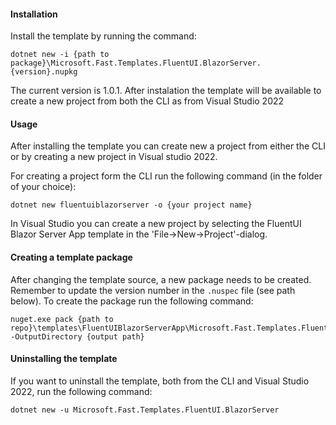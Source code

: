 #### Installation
Install the template by running the command:
```
dotnet new -i {path to package}\Microsoft.Fast.Templates.FluentUI.BlazorServer.{version}.nupkg
```
The current version is 1.0.1. After instalation the template will be available to create a new project from both the CLI as from Visual Studio 2022

#### Usage
After installing the template you can create new a project from either the CLI or by creating a new project in Visual studio 2022. 

For creating a project form the CLI run the following command (in the folder of your choice):
```
dotnet new fluentuiblazorserver -o {your project name}
``` 
In Visual Studio you can create a new project by selecting the FluentUI Blazor Server App template in the 'File->New->Project'-dialog.

#### Creating a template package
After changing the template source, a new package needs to be created. Remember to update the version number in the `.nuspec` file (see path below). To create the package run the following command:
```
nuget.exe pack {path to repo}\templates\FluentUIBlazorServerApp\Microsoft.Fast.Templates.FluentUI.BlazorServer.nuspec -OutputDirectory {output path}
```

#### Uninstalling the template
If you want to uninstall the template, both from the CLI and Visual Studio 2022,  run the following command:
```
dotnet new -u Microsoft.Fast.Templates.FluentUI.BlazorServer
```
